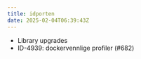 ```yaml
---
title: idporten
date: 2025-02-04T06:39:43Z
---
```

- Library upgrades
- ID-4939: dockervennlige profiler (#682)

